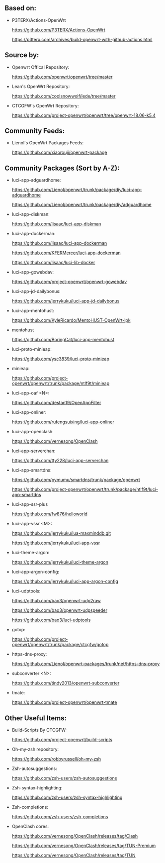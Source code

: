 ## Based on:

- P3TERX/Actions-OpenWrt
  
  https://github.com/P3TERX/Actions-OpenWrt
  
  https://p3terx.com/archives/build-openwrt-with-github-actions.html

## Source by:

- Openwrt Offical Repository:

  https://github.com/openwrt/openwrt/tree/master

- Lean's OpenWrt Repository:

  https://github.com/coolsnowwolf/lede/tree/master

- CTCGFW's OpenWrt Repository:
  
  https://github.com/project-openwrt/openwrt/tree/openwrt-18.06-k5.4

## Community Feeds:

- Lienol's OpenWrt Packages Feeds:
  
  https://github.com/xiaorouji/openwrt-package

## Community Packages (Sort by A-Z):

- luci-app-adguardhome:
  
  https://github.com/Lienol/openwrt/trunk/package/diy/luci-app-adguardhome

  https://github.com/Lienol/openwrt/trunk/package/diy/adguardhome
  
- luci-app-diskman:
  
  https://github.com/lisaac/luci-app-diskman
  
- luci-app-dockerman:
  
  https://github.com/lisaac/luci-app-dockerman
  
  https://github.com/KFERMercer/luci-app-dockerman
  
  https://github.com/lisaac/luci-lib-docker
  
- luci-app-gowebdav:
  
  https://github.com/project-openwrt/openwrt-gowebdav
  
- luci-app-jd-dailybonus:
  
  https://github.com/jerrykuku/luci-app-jd-dailybonus
  
- luci-app-mentohust:
  
  https://github.com/KyleRicardo/MentoHUST-OpenWrt-ipk
  
- mentohust

  https://github.com/BoringCat/luci-app-mentohust


- luci-proto-minieap:
  
  https://github.com/ysc3839/luci-proto-minieap
  
- minieap:

  https://github.com/project-openwrt/openwrt/trunk/package/ntlf9t/minieap


- luci-app-oaf \<N\>:
  
  https://github.com/destan19/OpenAppFilter
  
- luci-app-onliner:
  
  https://github.com/rufengsuixing/luci-app-onliner
  
- luci-app-openclash:
  
  https://github.com/vernesong/OpenClash
  
- luci-app-serverchan:
  
  https://github.com/tty228/luci-app-serverchan
  
- luci-app-smartdns:
  
  https://github.com/pymumu/smartdns/trunk/package/openwrt

  https://github.com/project-openwrt/openwrt/trunk/package/ntlf9t/luci-app-smartdns
  
- luci-app-ssr-plus
  
  https://github.com/fw876/helloworld
  
- luci-app-vssr \<M\>:
  
  https://github.com/jerrykuku/lua-maxminddb.git

  https://github.com/jerrykuku/luci-app-vssr
  
- luci-theme-argon:
  
  https://github.com/jerrykuku/luci-theme-argon
  
- luci-app-argon-config:

  https://github.com/jerrykuku/luci-app-argon-config


- luci-udptools:
  
  https://github.com/bao3/openwrt-udp2raw
  
  https://github.com/bao3/openwrt-udpspeeder
  
  https://github.com/bao3/luci-udptools
  
- gotop:
  
  https://github.com/project-openwrt/openwrt/trunk/package/ctcgfw/gotop
  
- https-dns-proxy:
  
  https://github.com/Lienol/openwrt-packages/trunk/net/https-dns-proxy
  
- subconverter \<N\>:
  
  https://github.com/tindy2013/openwrt-subconverter
  
- tmate:
  
  https://github.com/project-openwrt/openwrt-tmate

## Other Useful Items:

- Build-Scripts By CTCGFW:
  
  https://github.com/project-openwrt/build-scripts
  
- Oh-my-zsh repository:
  
  https://github.com/robbyrussell/oh-my-zsh
  
- Zsh-autosuggestions:
  
  https://github.com/zsh-users/zsh-autosuggestions 
  
- Zsh-syntax-highlighting:

  https://github.com/zsh-users/zsh-syntax-highlighting


- Zsh-completions:

  https://github.com/zsh-users/zsh-completions


- OpenClash cores:
  
  https://github.com/vernesong/OpenClash/releases/tag/Clash
  
  https://github.com/vernesong/OpenClash/releases/tag/TUN-Premium
  
  https://github.com/vernesong/OpenClash/releases/tag/TUN
